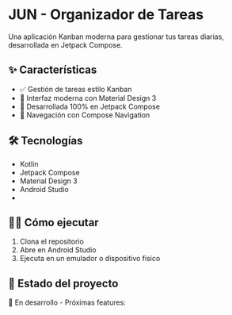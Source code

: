 # JUN - Organizador de Tareas

Una aplicación Kanban moderna para gestionar tus tareas diarias, desarrollada en Jetpack Compose.

## ✨ Características

- ✅ Gestión de tareas estilo Kanban
- 🎨 Interfaz moderna con Material Design 3
- 📱 Desarrollada 100% en Jetpack Compose
- 🚀 Navegación con Compose Navigation

## 🛠️ Tecnologías

- Kotlin
- Jetpack Compose
- Material Design 3
- Android Studio
- 
## 🏃‍♂️ Cómo ejecutar

1. Clona el repositorio
2. Abre en Android Studio
3. Ejecuta en un emulador o dispositivo físico

## 📝 Estado del proyecto

🚧 En desarrollo - Próximas features:
